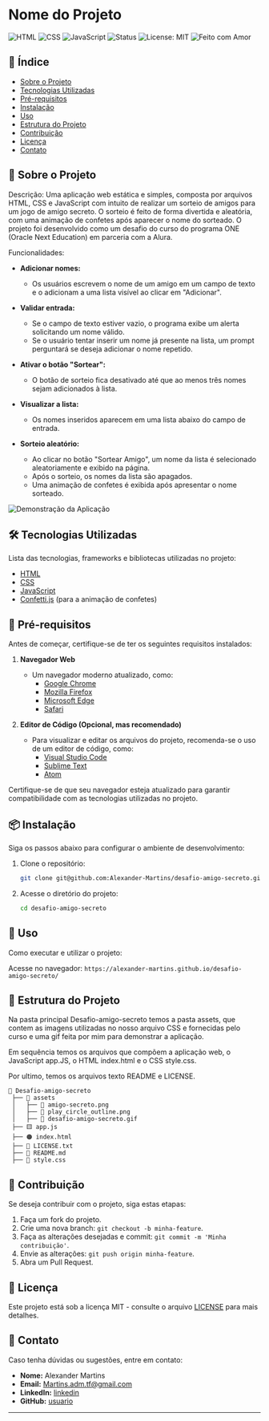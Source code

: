 # Nome do Projeto

![HTML](https://img.shields.io/badge/HTML-E34F26?style=for-the-badge&logo=html5&logoColor=white) ![CSS](https://img.shields.io/badge/CSS-1572B6?style=for-the-badge&logo=css3&logoColor=white) ![JavaScript](https://img.shields.io/badge/JavaScript-F7DF1E?style=for-the-badge&logo=javascript&logoColor=black) ![Status](https://img.shields.io/badge/status-completo-yellow) ![License: MIT](https://img.shields.io/badge/license-MIT-blue.svg) ![Feito com Amor](https://img.shields.io/badge/feito%20com-%E2%9D%A4-purple)

## 📌 Índice

- [Sobre o Projeto](#sobre-o-projeto)
- [Tecnologias Utilizadas](#tecnologias-utilizadas)
- [Pré-requisitos](#pré-requisitos)
- [Instalação](#instalação)
- [Uso](#uso)
- [Estrutura do Projeto](#estrutura-do-projeto)
- [Contribuição](#contribuição)
- [Licença](#licença)
- [Contato](#contato)

## 📖 Sobre o Projeto

Descrição: Uma aplicação web estática e simples, composta por arquivos HTML, CSS e JavaScript com intuito de realizar um sorteio de amigos para um jogo de amigo secreto. O sorteio é feito de forma divertida e aleatória, com uma animação de confetes após aparecer o nome do sorteado. O projeto foi desenvolvido como um desafio do curso do programa ONE (Oracle Next Education) em parceria com a Alura.

Funcionalidades:

- **Adicionar nomes:**  
  - Os usuários escrevem o nome de um amigo em um campo de texto e o adicionam a uma lista visível ao clicar em "Adicionar".

- **Validar entrada:**  
  - Se o campo de texto estiver vazio, o programa exibe um alerta solicitando um nome válido.  
  - Se o usuário tentar inserir um nome já presente na lista, um prompt perguntará se deseja adicionar o nome repetido.

- **Ativar o botão "Sortear":**  
  - O botão de sorteio fica desativado até que ao menos três nomes sejam adicionados à lista.

- **Visualizar a lista:**  
  - Os nomes inseridos aparecem em uma lista abaixo do campo de entrada.

- **Sorteio aleatório:**  
  - Ao clicar no botão "Sortear Amigo", um nome da lista é selecionado aleatoriamente e exibido na página.  
  - Após o sorteio, os nomes da lista são apagados.  
  - Uma animação de confetes é exibida após apresentar o nome sorteado.

![Demonstração da Aplicação](assets/desafio-amigo-secreto.gif)

## 🛠 Tecnologias Utilizadas

Lista das tecnologias, frameworks e bibliotecas utilizadas no projeto:

- [HTML](https://developer.mozilla.org/en-US/docs/Web/HTML)  
- [CSS](https://developer.mozilla.org/en-US/docs/Web/CSS)  
- [JavaScript](https://developer.mozilla.org/en-US/docs/Web/JavaScript)  
- [Confetti.js](https://www.kirilv.com/canvas-confetti/) (para a animação de confetes)  

## 🔧 Pré-requisitos

Antes de começar, certifique-se de ter os seguintes requisitos instalados:

1. **Navegador Web**  
   - Um navegador moderno atualizado, como:  
     - [Google Chrome](https://www.google.com/chrome/)  
     - [Mozilla Firefox](https://www.mozilla.org/firefox/)  
     - [Microsoft Edge](https://www.microsoft.com/edge/)  
     - [Safari](https://www.apple.com/safari/)  

2. **Editor de Código (Opcional, mas recomendado)**  
   - Para visualizar e editar os arquivos do projeto, recomenda-se o uso de um editor de código, como:  
     - [Visual Studio Code](https://code.visualstudio.com/)  
     - [Sublime Text](https://www.sublimetext.com/)  
     - [Atom](https://atom.io/)  

Certifique-se de que seu navegador esteja atualizado para garantir compatibilidade com as tecnologias utilizadas no projeto.

## 📦 Instalação

Siga os passos abaixo para configurar o ambiente de desenvolvimento:

1. Clone o repositório:
   ```sh
   git clone git@github.com:Alexander-Martins/desafio-amigo-secreto.git
   ```
2. Acesse o diretório do projeto:
   ```sh
   cd desafio-amigo-secreto
   ```

## 🚀 Uso

Como executar e utilizar o projeto:

Acesse no navegador: `https://alexander-martins.github.io/desafio-amigo-secreto/`

## 📁 Estrutura do Projeto

Na pasta principal Desafio-amigo-secreto temos a pasta assets, que contem as imagens utilizadas no nosso arquivo CSS e fornecidas pelo curso e uma gif feita por mim para demonstrar a aplicação. 

Em sequência temos os arquivos que compõem a aplicação web, o JavaScript app.JS, o HTML index.html e o CSS style.css.

Por ultimo, temos os arquivos texto README e LICENSE.

```
📂 Desafio-amigo-secreto
 ├── 📁 assets
 │   ├── 📸 amigo-secreto.png
 │   ├── 📸 play_circle_outline.png
 │   ├── 📸 desafio-amigo-secreto.gif
 ├── 🟨 app.js
 ├── 🟠 index.html
 ├── 📄 LICENSE.txt
 ├── 📄 README.md
 ├── 🔵 style.css
```

## 🤝 Contribuição

Se deseja contribuir com o projeto, siga estas etapas:

1. Faça um fork do projeto.
2. Crie uma nova branch: `git checkout -b minha-feature`.
3. Faça as alterações desejadas e commit: `git commit -m 'Minha contribuição'`.
4. Envie as alterações: `git push origin minha-feature`.
5. Abra um Pull Request.

## 📜 Licença

Este projeto está sob a licença MIT - consulte o arquivo [LICENSE](LICENSE) para mais detalhes.

## 📩 Contato

Caso tenha dúvidas ou sugestões, entre em contato:

- **Nome:** Alexander Martins
- **Email:** Martins.adm.tf@gmail.com
- **LinkedIn:** [linkedin](https://www.linkedin.com/in/alexander-martins-118562210/)
- **GitHub:** [usuario](https://github.com/Alexander-Martins)

---

